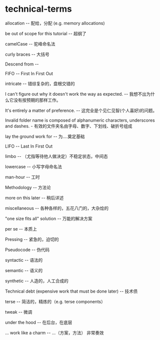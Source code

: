 # technical-terms

allocation -- 配给，分配 (e.g. memory allocations)

be out of scope for this tutorial -- 超纲了

camelCase -- 驼峰命名法

curly braces -- 大括号

Descend from --

FIFO -- First In First Out

intricate -- 错综复杂的，盘根交错的

I can't figure out why it doesn't work the way as expected. -- 我想不出为什么它没有按预期的那样工作。

It's entirely a matter of preference. -- 这完全是个见仁见智(个人喜好)的问题。

Invalid folder name is composed of alphanumeric characters, underscores and dashes. - 有效的文件夹名由字母、数字、下划线、破折号组成

lay the ground work for -- 为....奠定基础

LIFO -- Last In First Out

limbo -- （尤指等待他人做决定）不稳定状态，中间态

lowercase -- 小写字母命名法

man-hour -- 工时

Methodology -- 方法论

more on this later -- 稍后详述

miscellaneous -- 各种各样的，五花八门的，大杂烩的

"one size fits all" solution -- 万能的解决方案

per se -- 本质上

Pressing -- 紧急的，迫切的

Pseudocode -- 伪代码

syntactic -- 语法的

semantic -- 语义的

synthetic -- 人造的，人工合成的

Technical debt (expensive work that must be done later) -- 技术债

terse -- 简洁的，精炼的（e.g. terse components）

tweak -- 微调

under the hood -- 在后台，在底层

... work like a charm -- ...（方案，方法） 非常奏效
